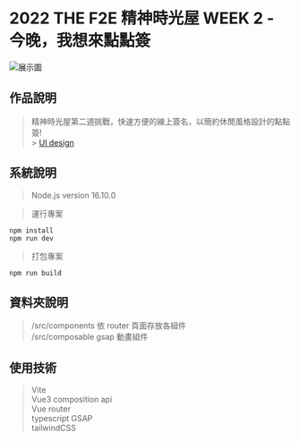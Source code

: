 # 2022 THE F2E 精神時光屋 WEEK 2 - 今晚，我想來點點簽

![展示圖](https://github.com/chao99152/week2/blob/main/public/land.png)

## 作品說明

> 精神時光屋第二週挑戰，快速方便的線上簽名，以簡約休閒風格設計的點點簽!<br/> > <a href="https://noarzxcvbnm.github.io/PersonalWebsite/" target="_blank">UI design</a>

## 系統說明

> Node.js version 16.10.0

> 運行專案

```
npm install
npm run dev
```

> 打包專案

```
npm run build
```

## 資料夾說明

> /src/components 依 router 頁面存放各組件<br/>
> /src/composable gsap 動畫組件

## 使用技術

> Vite <br/>
> Vue3 composition api <br/>
> Vue router<br/>
> typescript
> GSAP <br/>
> tailwindCSS
